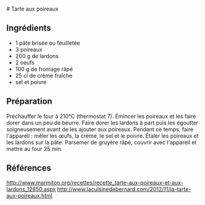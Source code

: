 # Tarte aux poireaux


## Ingrédients

- 1 pâte brisée ou feuilletée
- 3 poireaux
- 200 g de lardons
- 2 oeufs
- 100 g de fromage râpé
- 25 cl de crème fraîche
- sel et poivre


## Préparation

Préchauffer le four à 210°C (thermostat 7).
Émincer les poireaux et les faire dorer dans un peu de beurre.
Faire dorer les lardons à part puis les égoutter soigneusement avant de les ajouter aux poireaux.
Pendant ce temps, faire l'appareil : mêler les œufs, la crème, le sel et le poivre.
Étaler les poireaux et les lardons sur la pâte. Parsemer de gruyère râpé, couvrir avec l'appareil et mettre au four 25 min.


## Références

http://www.marmiton.org/recettes/recette_tarte-aux-poireaux-et-aux-lardons_12850.aspx
http://www.lacuisinedebernard.com/2012/11/la-tarte-aux-poireaux.html